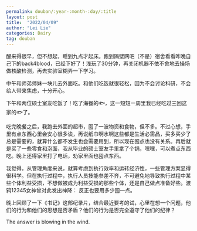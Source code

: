 ```yaml
---
permalink: douban/:year-:month-:day/:title
layout: post
title:  "2022/04/09"
author: "Lei Lie"
categories: Dairy
tag: douban
---
```


醒来得很早，但不想起，睡到九点才起床。跑到隔壁网吧（不是）宿舍看看昨晚自己下的back4blood，已经下好了！浅玩了30分钟，再关闭机器不依不舍地去操场做核酸检测，再去实验室糊弄一下学习。

中午和师弟师妹一块儿去外面吃。和他们吃饭就很轻松，因为不会讨论科研，不会给人带来焦虑，十分开心。

下午和两位硕士室友吃饭了！吃了海餐的🐟，这一短短一周里我已经吃过三回这家的🐟了。

吃完晚餐之后，我跑去外面的超市，囤了一波物资和食物，但不多。不过心想，手里有点东西心里会安心很多诶，再说纸巾啊水啊这些都是生活必需品，买多买少了总是需要的，就算什么都不发生也会需要用到，所以现在囤点也没有关系。再后就是买了一些零食和泡面，我从毕业的硕士室友手里拿了个锅，嘿嘿，可以煮点东西吃。晚上还得家里打了电话，劝家里面也囤点东西。

我觉得，从管理角度来说，就算考虑到执行效率和运转经济性，一些管理方案显得很科学。但在执行过程中，执行人员技能参差不齐，不可避免地导致执行过程中某些个体利益受损，不想做被成为利益受损的那些个体，还是自己做点准备好些。渡鸦12345女神曾对此发出神降： 反正也要用多少囤一点。

晚上回顾了一下《书记》这部纪录片，结合最近要考的试，心里在想一个问题，他们的行为和他们的思想是否矛盾？他们的行为是否完全遵守了他们的纪律？

The answer is blowing in the wind.